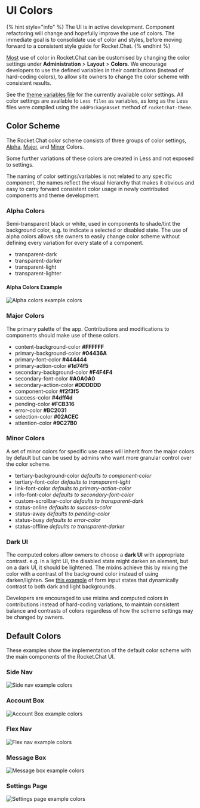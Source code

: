 # UI Colors

{% hint style="info" %}
The UI is in active development. Component refactoring will change and hopefully improve the use of colors. The immediate goal is to consolidate use of color and styles, before moving forward to a consistent style guide for Rocket.Chat.
{% endhint %}

[Most](https://github.com/RocketChat/Rocket.Chat/issues/4091) use of color in Rocket.Chat can be customised by changing the color settings under **Administration** > **Layout** > **Colors**. We encourage developers to use the defined variables in their contributions (instead of hard-coding colors), to allow site owners to change the color scheme with consistent results.

See the [theme variables file](https://github.com/RocketChat/Rocket.Chat/blob/develop/apps/meteor/app/theme/server/variables.js) for the currently available color settings. All color settings are available to `Less files` as variables, as long as the Less files were compiled using the `addPackageAsset` method of `rocketchat-theme`.

## Color Scheme

The Rocket.Chat color scheme consists of three groups of color settings, [Alpha](ui-colors.md#alpha-colors), [Major](ui-colors.md#major-colors), and [Minor](ui-colors.md#minor-colors) Colors.

Some further variations of these colors are created in Less and not exposed to settings.

The naming of color settings/variables is not related to any specific component, the names reflect the visual hierarchy that makes it obvious and easy to carry forward consistent color usage in newly contributed components and theme development.

### Alpha Colors

Semi-transparent black or white, used in components to shade/tint the background color, e.g. to indicate a selected or disabled state. The use of alpha colors allows site owners to easily change color scheme without defining every variation for every state of a component.

* transparent-dark
* transparent-darker
* transparent-light
* transparent-lighter

#### Alpha Colors Example

![Alpha colors example colors](../../.gitbook/assets/alpha-colors.png)

### Major Colors

The primary palette of the app. Contributions and modifications to components should make use of these colors.

* content-background-color **#FFFFFF**
* primary-background-color **#04436A**
* primary-font-color **#444444**
* primary-action-color **#1d74f5**
* secondary-background-color **#F4F4F4**
* secondary-font-color **#A0A0A0**
* secondary-action-color **#DDDDDD**
* component-color **#f2f3f5**
* success-color **#4dff4d**
* pending-color **#FCB316**
* error-color **#BC2031**
* selection-color **#02ACEC**
* attention-color **#9C27B0**

### Minor Colors

A set of minor colors for specific use cases will inherit from the major colors by default but can be used by admins who want more granular control over the color scheme.

* tertiary-background-color   _defaults to component-color_
* tertiary-font-color   _defaults to transparent-light_
* link-font-color   _defaults to primary-action-color_
* info-font-color   _defaults to secondary-font-color_
* custom-scrollbar-color   _defaults to transparent-dark_
* status-online    _defaults to success-color_
* status-away   _defaults to pending-color_
* status-busy   _defaults to error-color_
* status-offline   _defaults to transparent-darker_

### Dark UI

The computed colors allow owners to choose a **dark UI** with appropriate contrast. e.g. in a light UI, the disabled state might darken an element, but on a dark UI, it should be lightened. The mixins achieve this by mixing the color with a contrast of the background color instead of using darken/lighten. See [this example](https://codepen.io/owlandfox/pen/EyJROO) of form input states that dynamically contrast to both dark and light backgrounds.

Developers are encouraged to use mixins and computed colors in contributions instead of hard-coding variations, to maintain consistent balance and contrasts of colors regardless of how the scheme settings may be changed by owners.

## Default Colors

These examples show the implementation of the default color scheme with the main components of the Rocket.Chat UI.

### Side Nav

![Side nav example colors](../../.gitbook/assets/side-nav.png)

### Account Box

![Account Box example colors](../../.gitbook/assets/account-box.png)

### Flex Nav

![Flex nav example colors](../../.gitbook/assets/flex-nav.png)

### Message Box

![Message box example colors](../../.gitbook/assets/message-box.png)

### Settings Page

![Settings page example colors](../../.gitbook/assets/settings-page.png)
